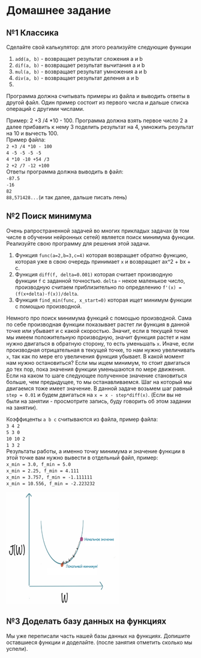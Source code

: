 # Домашнее задание
## №1 Классика

Сделайте свой калькулятор: для этого реализуйте следующие функции  
1. `add(a, b)` - возвращает результат сложения a и b
2. `dif(a, b)` - возвращает результат вычитания a и b
3. `mul(a, b)` - возвращает результат умножения a и b
4. `div(a, b)` - возвращает результат деления a и b
5. 

Программа должна считывать примеры из файла и выводить ответы в другой файл. Один пример состоит из первого числа и дальше списка операций с другими числами.  

Пример: 2 +3 /4 *10 - 100. Программа должна взять первое число 2 а далее прибавить к нему 3 поделить результат на 4, умножить результат на 10 и 
вычесть 100. </br>
Пример файла:</br>
`2 +3 /4 *10 - 100`</br>
`4 -5 -5 -5 -5`</br>
`4 *10 -10 +54 /3`</br>
`2 +2 /7 -12 +100`</br>
Ответы программа должна выводить в файл:</br>
`-87.5`</br>
`-16`</br>
`82`</br>
`88,571428...`(и так далее, дальше писать лень)</br>




## №2 Поиск минимума
Очень рапространенной задачей во многих прикладых задачах (в том числе в обучении нейронных сетей) является поиск минимума функции. Реализуйте свою программу для решения этой задачи. 
1. Функция `func(a=2,b=3,c=4)` которая возвращает обратно функцию, которая уже в свою очередь принимает `x` и возвращает ax^2 + bx + c.
2. Функция `diff(f, delta=0.001)` которая считает производную функции `f` с заданной точностью. `delta` - некое маленькое число, производную считаем приблизительно по определению `f'(x) = (f(x+delta)-f(x))/delta`.
3. Функция `find_min(func, x_start=0)` которая ищет минимум функции с помощью производной.

Немного про поиск минимума функций с помощью производной. Сама по себе производная функции показывает растет ли функция в данной точке или убывает и с какой скоростью. Значит, если в текущей точке мы имеем положительную производную, значит функция растет и нам нужно двигаться в обратную сторону, то есть уменьшать `x`. Иначе, если производная отрицательная в текущей точке, то нам нужно увеличивать `x`, так как по мере его увеличения функция убывает. В какой момент нам нужно остановиться? Если мы ищем минимум, то стоит двигаться до тех пор, пока значения функции уменьшаются по мере движения. Если на каком то шаге следующее полученное значение становиться больше, чем предыдущее, то мы останавливаемся. Шаг на который мы двигаемся тоже имеет значение. В данной задаче возьмем шаг равный `step = 0.01` и будем двигаться на `x = x - step*diff(x)`. (Если вы не были на занятии - просмотрите запись, буду говорить об этом задании на занятии). 

Коэффиценты `a b c` считываются из файла, пример файла:  
`3 4 2`</br>
`5 3 0`</br>
`10 10 2`</br>
`1 3 2`</br>
Результаты работы, а именно точку минимума и значение функции в этой точке вам нужно вывести в отдельный файл, пример:</br>
`x_min = 3.0, f_min = 5.0`</br>
`x_min = 2.25, f_min = 4.111`</br>
`x_min = 3.757, f_min = -1.111111`</br>
`x_min = 10.556, f_min = -2.223232`</br>


<img src="grad_des.png"  width="300" height="300">


## №3 Доделать базу данных на функциях
Мы уже переписали часть нашей базы данных на функциях. Допишите оставшиеся функции и доделайте. (после занятия отметить сколько мы успели).